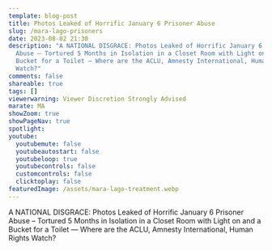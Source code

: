 ```yaml
---
template: blog-post
title: Photos Leaked of Horrific January 6 Prisoner Abuse
slug: /mara-lago-prisoners
date: 2023-08-02 21:30
description: "A NATIONAL DISGRACE: Photos Leaked of Horrific January 6 Prisoner
  Abuse – Tortured 5 Months in Isolation in a Closet Room with Light on and a
  Bucket for a Toilet — Where are the ACLU, Amnesty International, Human Rights
  Watch?"
comments: false
shareable: true
tags: []
viewerwarning: Viewer Discretion Strongly Advised
marate: MA
showZoom: true
showPageNav: true
spotlight:
youtube:
  youtubemute: false
  youtubeautostart: false
  youtubeloop: true
  youtubecontrols: false
  customcontrols: false
  clicktoplay: false
featuredImage: /assets/mara-lago-treatment.webp
---
```

A NATIONAL DISGRACE: Photos Leaked of Horrific January 6 Prisoner Abuse – Tortured 5 Months in Isolation in a Closet Room with Light on and a Bucket for a Toilet — Where are the ACLU, Amnesty International, Human Rights Watch?